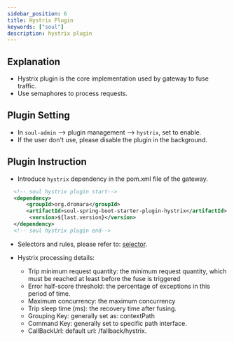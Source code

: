 ```yaml
---
sidebar_position: 6
title: Hystrix Plugin
keywords: ["soul"]
description: hystrix plugin
---
```


## Explanation

* Hystrix plugin is the core implementation used by gateway to fuse traffic.
* Use semaphores to process requests.

## Plugin Setting

* In `soul-admin` --> plugin management --> `hystrix`, set to enable.
* If the user don't use, please disable the plugin in the background.

## Plugin Instruction

* Introduce `hystrix` dependency in the pom.xml file of the gateway.

```xml
  <!-- soul hystrix plugin start-->
  <dependency>
      <groupId>org.dromara</groupId>
      <artifactId>soul-spring-boot-starter-plugin-hystrix</artifactId>
       <version>${last.version}</version>
  </dependency>
  <!-- soul hystrix plugin end-->
``` 

* Selectors and rules, please refer to: [selector](../selector-and-rule).

* Hystrix processing details:
    
    * Trip minimum request quantity: the minimum request quantity, which must be reached at least before the fuse is triggered
    * Error half-score threshold: the percentage of exceptions in this period of time.
    * Maximum concurrency: the maximum concurrency
    * Trip sleep time (ms): the recovery time after fusing.
    * Grouping Key: generally set as: contextPath
    * Command Key: generally set to specific path interface.
    * CallBackUrl: default url: /fallback/hystrix.
